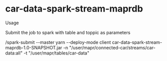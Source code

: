 # car-data-spark-stream-maprdb

Usage

Submit the job to spark with table and toppic as parameters

/spark-submit --master yarn --deploy-mode client car-data-spark-stream-maprdb-1.0-SNAPSHOT.jar -n "/user/mapr/connected-car/streams/car-data:all" -t "/user/mapr/tables/car-data"
